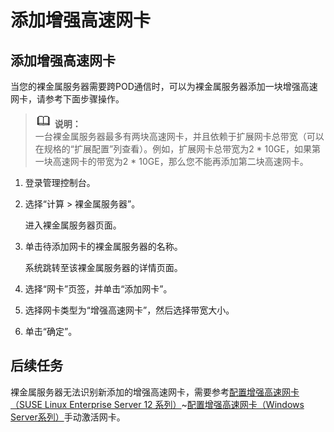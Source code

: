 # 添加增强高速网卡<a name="ZH-CN_TOPIC_0160902759"></a>

## 添加增强高速网卡<a name="section12462131781817"></a>

当您的裸金属服务器需要跨POD通信时，可以为裸金属服务器添加一块增强高速网卡，请参考下面步骤操作。

>![](public_sys-resources/icon-note.gif) **说明：**   
>一台裸金属服务器最多有两块高速网卡，并且依赖于扩展网卡总带宽（可以在规格的“扩展配置”列查看）。例如，扩展网卡总带宽为2 \* 10GE，如果第一块高速网卡的带宽为2 \* 10GE，那么您不能再添加第二块高速网卡。  

1.  登录管理控制台。
2.  选择“计算 \> 裸金属服务器”。

    进入裸金属服务器页面。

3.  单击待添加网卡的裸金属服务器的名称。

    系统跳转至该裸金属服务器的详情页面。

4.  选择“网卡”页签，并单击“添加网卡”。
5.  选择网卡类型为“增强高速网卡”，然后选择带宽大小。
6.  单击“确定”。

## 后续任务<a name="section31885515212"></a>

裸金属服务器无法识别新添加的增强高速网卡，需要参考[配置增强高速网卡（SUSE Linux Enterprise Server 12 系列）](zh-cn_topic_0121593247.md)\~[配置增强高速网卡（Windows Server系列）](zh-cn_topic_0121593252.md)手动激活网卡。

